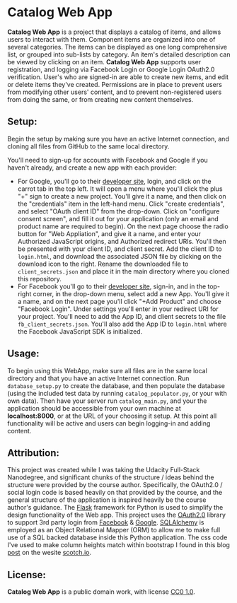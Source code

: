 # Catalog Web App

**Catalog Web App** is a project that displays a catalog of items, and allows users to interact with them. Component items are organized into one of several categories. The items can be displayed as one long comprehensive list, or grouped into sub-lists by category. An item's detailed description can be viewed by clicking on an item. **Catalog Web App** supports user registration, and logging via Facebook Login or Google Login OAuth2.0 verification. User's who are signed-in are able to create new items, and edit or delete items they've created. Permissions are in place to prevent users from modifying other users' content, and to prevent non-registered users from doing the same, or from creating new content themselves.

## Setup:
Begin the setup by making sure you have an active Internet connection, and
cloning all files from GitHub to the same local directory.

You'll need to sign-up for accounts with Facebook and Google if you haven't
already, and create a new app with each provider:
* For Google, you'll go to their
[developer site](https://console.developers.google.com), login, and click on
the carrot tab in the top left. It will open a menu where you'll click the
plus "+" sign to create a new project. You'll give it a name, and then click
on the "credentials"  item in the left-hand menu. Click "create credentials",
and select "OAuth client ID" from the drop-down. Click on "configure consent
screen", and fill it out for your application (only an email and product
name are required to begin). On the next page choose the radio button for
"Web Appliation", and give it a name, and enter your Authorized JavaScript
origins, and Authorized redirect URIs. You'll then be presented with your
client ID, and client secret. Add the client ID to ```login.html```, and
download the associated JSON file by clicking on the download icon to the
right. Rename the downloaded file to ```client_secrets.json``` and place it in
the main directory where you cloned this repository.
* For Facebook you'll go to their
[developer site](https://developers.facebook.com/), sign-in, and in the
top-right corner, in the drop-down menu, select add a new App. You'll give it
a name, and on the next page you'll click "+Add Product" and choose "Facebook
Login". Under settings you'll enter in your redirect URI for your project.
You'll need to add the App ID, and client secrets to the file
```fb_client_secrets.json```. You'll also add the App ID to ```login.html```
where the Facebook JavaScript SDK is initialized.


## Usage:
To begin using this WebApp, make sure all files are in the same local
directory and that you have an active Internet connection. Run
```database_setup.py``` to create the database, and then populate the database
(using the included test data by running ```catalog_populator.py```, or your
with own data). Then have your server run ```catalog_main.py```, and your the
application should be accessible from your own machine at **localhost:8000**,
or at the URL of your choosing it setup. At this point all functionality will
be active and users can begin logging-in and adding content.

## Attribution:
This project was created while I was taking the Udacity Full-Stack Nanodegree,
and significant chunks of the structure / ideas behind the structure were
provided by the course author. Specifically, the OAuth2.0 / social login code
is based heavily on that provided by the course, and the general structure of
the application is inspired heavily be the course author's guidance. The
[Flask](http://flask.pocoo.org/) framework for Python is used to simplify the
design functionality of the Web app. This project uses the
[OAuth2.0](https://oauth.net/2/) library to support 3rd party login from
[Facebook](https://www.facebook.com) & [Google](https://www.google.com).
[SQLAlchemy](http://www.sqlalchemy.org/) is employed as an Object Relational
Mapper (ORM) to allow me to make full use of a SQL backed database inside this
Python application. The css code I've used to make column heights match within
bootstrap I found in this blog
[post](https://scotch.io/bar-talk/different-tricks-on-how-to-make-bootstrap-columns-all-the-same-height)
on the wesite [scotch.io](https://scotch.io).


## License:
**Catalog Web App** is a public domain work, with license
[CC0 1.0](https://creativecommons.org/publicdomain/zero/1.0/).
